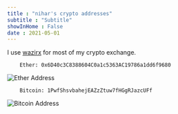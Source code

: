 ```yaml
---
title : "nihar's crypto addresses"
subtitle : "Subtitle"
showInHome : False
date : 2021-05-01
---
```


I use [wazirx](https://wazirx.com/invite/xvw45856) for most of my crypto exchange.

        Ether: 0x6D40c3C8388604C0a1c5363AC19786a1dd6f9680

![Ether Address](/ether.png "Ether Address")

        Bitcoin: 1PwfShsvbahejEAZzZtuw7fHGgRJazcUFf

![Bitcoin Address](/bitcoin.png "Bitcoin Address")
